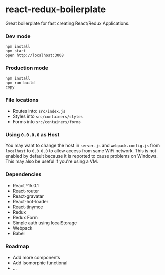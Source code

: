 react-redux-boilerplate
=====================

Great boilerplate for fast creating React/Redux Applications.


### Dev mode

```
npm install
npm start
open http://localhost:3008
```

### Production mode

```
npm install
npm run build
copy
```

### File locations

* Routes into: `src/index.js`
* Styles into `src/containers/styles`
* Forms  into `src/containers/forms`

### Using `0.0.0.0` as Host

You may want to change the host in `server.js` and `webpack.config.js` from `localhost` to `0.0.0.0` to allow access from same WiFi network. This is not enabled by default because it is reported to cause problems on Windows. This may also be useful if you're using a VM.

### Dependencies

* React ^15.0.1
* React-router
* React-gravatar
* React-hot-loader
* React-tinymce
* Redux
* Redux Form
* Simple auth using localStorage
* Webpack
* Babel

### Roadmap

* Add more components
* Add Isomorphic functional
* ...
